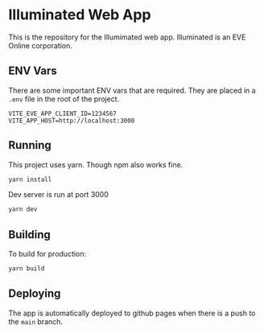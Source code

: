 # Illuminated Web App

This is the repository for the Illumimated web app. Illuminated is an EVE Online corporation.

## ENV Vars

There are some important ENV vars that are required. They are placed in a `.env` file in the root of the project.

```
VITE_EVE_APP_CLIENT_ID=1234567
VITE_APP_HOST=http://localhost:3000
```

## Running

This project uses yarn. Though npm also works fine.

```bash
yarn install
```

Dev server is run at port 3000

```bash
yarn dev
```

## Building

To build for production:

```bash
yarn build
```

## Deploying

The app is automatically deployed to github pages when there is a push to the `main` branch.
